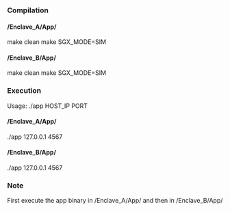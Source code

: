 ### Compilation

#### /Enclave_A/App/

make clean
make SGX_MODE=SIM

#### /Enclave_B/App/

make clean
make SGX_MODE=SIM

### Execution

Usage: ./app HOST_IP PORT

#### /Enclave_A/App/

./app 127.0.0.1 4567

#### /Enclave_B/App/

./app 127.0.0.1 4567

### Note

First execute the app binary in /Enclave_A/App/ and then in /Enclave_B/App/
